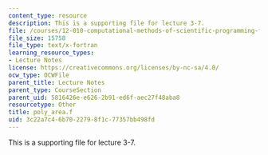 ```yaml
---
content_type: resource
description: This is a supporting file for lecture 3-7.
file: /courses/12-010-computational-methods-of-scientific-programming-fall-2011/3c22a7c46b7022798f1c77357bb498fd_poly_area.f
file_size: 15758
file_type: text/x-fortran
learning_resource_types:
- Lecture Notes
license: https://creativecommons.org/licenses/by-nc-sa/4.0/
ocw_type: OCWFile
parent_title: Lecture Notes
parent_type: CourseSection
parent_uid: 5816426e-e626-2b91-ed6f-aec27f48aba8
resourcetype: Other
title: poly_area.f
uid: 3c22a7c4-6b70-2279-8f1c-77357bb498fd
---
```

This is a supporting file for lecture 3-7.